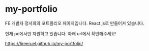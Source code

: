 # my-portfolio

FE 개발자 정서희의 포트폴리오 페이지입니다.
React js로 만들어져 있습니다. 

현재 pc에서만 지원하고 있습니다. 
아래 url에서 확인해주세요!

https://lireeruel.github.io/my-portfolio/ 
